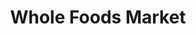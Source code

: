 ---
title: "Whole Foods Market"
url: /asheville/whole-foods-market-hendersonville-road/
shop: Supermarkt
---